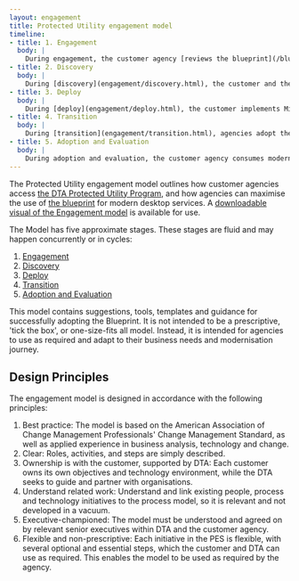 ```yaml
---
layout: engagement
title: Protected Utility engagement model
timeline:
- title: 1. Engagement
  body: | 
    During engagement, the customer agency [reviews the blueprint](/blueprint/), understanding the general overview, benefits, and what it offers them. The customer may register an account on the [Community Portal](https://www.community.desktop.gov.au). The customer then reaches out to the DTA to understand what the blueprint can offer, and what is required to use it.
- title: 2. Discovery
  body: | 
    During [discovery](engagement/discovery.html), the customer and the DTA, guided by a strategy partner vendor, work together to understand the agency’s business and technical environment, understand its mission and strategy, work to mitigate any adoption risks, and understand drivers and blockers to using M365. The DTA funds Discovery.
- title: 3. Deploy
  body: | 
    During [deploy](engagement/deploy.html), the customer implements Microsoft Office 365. Often, a vendor (a technology partner or systems integrator) is required to assist the customer through this process. A second approach to market may be required to procure technical and organisational change management (OCM) services to accomplish the transition.
- title: 4. Transition
  body: | 
    During [transition](engagement/transition.html), agencies adopt the business change required to work in a modern, secure M365 desktop environment. Benefits are realised iteratively, and the necessary improvements are made to enable this. This includes adapting the business processes to suit the new technology landscape. The customer is independent, empowered, and able to drive its own outcomes. Technology support is provided by the vendor. Lessons learnt and knowledge are shared through a WoG community of practice led by the DTA. Transition can happen before or after Deploy (product management). The transition phase may also be implemented iteratively, alongside Deploy. The DTA may co-fund transition activities with agencies.
- title: 5. Adoption and Evaluation
  body: | 
    During adoption and evaluation, the customer agency consumes modern desktop services. Additionally, the customer shares lessons learnt, asks questions of the community, and seeks to understand what worked well and what didn’t. These lessons learnt are harvested through surveys, community discussions, and workshops with the DTA. This improves best practice across WoG.
---
```


The Protected Utility engagement model outlines how customer agencies access [the DTA Protected Utility Program](/engagement/faq.html), and how agencies can maximise the use of [the blueprint](https://wwww.desktop.gov.au) for modern desktop services. A [downloadable visual of the Engagement model](/assets/files/engagement-model.pdf) is available for use. 

The Model has five approximate stages. These stages are fluid and may happen concurrently or in cycles:
1. [Engagement](engagement/engagement.html)
2. [Discovery](engagement/discovery.html)
3. [Deploy](engagement/deploy.html)
4. [Transition](engagement/transition.html)
5. [Adoption and Evaluation](engagement/adoption-evaluation.html)

This model contains suggestions, tools, templates and guidance for successfully adopting the Blueprint. It is not intended to be a prescriptive, 'tick the box', or one-size-fits all model. Instead, it is intended for agencies to use as required and adapt to their business needs and modernisation journey. 

## Design Principles

The engagement model is designed in accordance with the following principles:

1.	Best practice: The model is based on the American Association of Change Management Professionals' Change Management Standard, as well as applied experience in business analysis, technology and change. 
2.	Clear: Roles, activities, and steps are simply described. 
3.	Ownership is with the customer, supported by DTA: Each customer owns its own objectives and technology environment, while the DTA seeks to guide and partner with organisations.  
4.	Understand related work: Understand and link existing people, process and technology initiatives to the process model, so it is relevant and not developed in a vacuum. 
5.	Executive-championed: The model must be understood and agreed on by relevant senior executives within DTA and the customer agency. 
6.	Flexible and non-prescriptive: Each initiative in the PES is flexible, with several optional and essential steps, which the customer and DTA can use as required. This enables the model to be used as required by the agency. 

